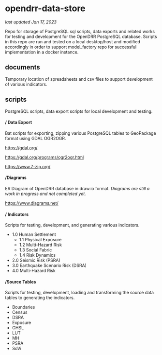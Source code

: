 # opendrr-data-store
*last updated Jan 17, 2023*

Repo for storage of PostgreSQL sql scripts, data exports and related works for testing and development for the OpenDRR PostgreSQL database. Scripts in this repo are run and tested on a local desktop/host and modified accordingly in order to support model_factory repo for successful implementation in a docker instance.

## documents
Temporary location of spreadsheets and csv files to support development of various indicators.  

## scripts
PostgreSQL scripts, data export scripts for local development and testing.

#### / Data Export
Bat scripts for exporting, zipping various PostgreSQL tables to GeoPackage format using GDAL OGR2OGR.

https://gdal.org/

https://gdal.org/programs/ogr2ogr.html

https://www.7-zip.org/
  

#### /Diagrams
ER Diagram of OpenDRR database in draw.io format. *Diagrams are still a work in progress and not completed yet.*

https://www.diagrams.net/

#### / Indicators
Scripts for testing, development, and generating various indicators.

- 1.0 Human Settlement
	- 1.1 Physical Exposure
	- 1.2 Multi-Hazard Risk
	- 1.3 Social Fabric
	- 1.4 Risk Dynamics
- 2.0 Seismic Risk (PSRA)
- 3.0 Earthquake Scenario Risk (DSRA)
- 4.0 Multi-Hazard Risk

  

#### /Source Tables
Scripts for testing, development, loading and transforming the source data tables to generating the indicators.
- Boundaries
- Census
- DSRA
- Exposure
- GHSL
- LUT
- MH
- PSRA
- SoVi
